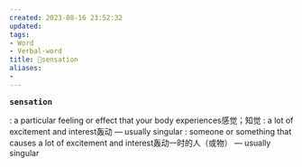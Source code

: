 ```yaml
---
created: 2023-08-16 23:52:32
updated: 
tags: 
- Word
- Verbal-word
title: 🚩sensation
aliases:
- 
---
```


<pre><strong>sensation</strong></pre>
: a particular feeling or effect that your body experiences感觉；知觉
: a lot of excitement and interest轰动 — usually singular
: someone or something that causes a lot of excitement and interest轰动一时的人（或物） — usually singular